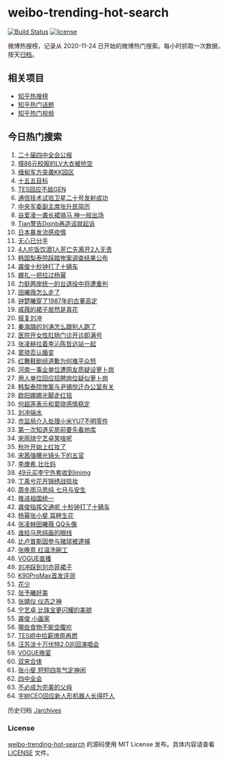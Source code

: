 # weibo-trending-hot-search

[![Build Status](https://github.com/justjavac/weibo-trending-hot-search/workflows/ci/badge.svg?branch=master)](https://github.com/justjavac/weibo-trending-hot-search/actions)
[![license](https://img.shields.io/github/license/justjavac/weibo-trending-hot-search)](https://github.com/justjavac/weibo-trending-hot-search/blob/master/LICENSE)

微博热搜榜，记录从 2020-11-24 日开始的微博热门搜索。每小时抓取一次数据，按天[归档](./archives)。

## 相关项目

- [知乎热搜榜](https://github.com/justjavac/zhihu-trending-top-search)
- [知乎热门话题](https://github.com/justjavac/zhihu-trending-hot-questions)
- [知乎热门视频](https://github.com/justjavac/zhihu-trending-hot-video)

## 今日热门搜索

<!-- BEGIN -->
<!-- 最后更新时间 Fri Oct 24 2025 04:17:38 GMT+0800 (China Standard Time) -->

1. [二十届四中全会公报](https://s.weibo.com//weibo?q=%23%E4%BA%8C%E5%8D%81%E5%B1%8A%E5%9B%9B%E4%B8%AD%E5%85%A8%E4%BC%9A%E5%85%AC%E6%8A%A5%23&t=31&band_rank=10&Refer=top)
1. [撞86元校服的LV大衣被抢空](https://s.weibo.com//weibo?q=%23%E6%92%9E86%E5%85%83%E6%A0%A1%E6%9C%8D%E7%9A%84LV%E5%A4%A7%E8%A1%A3%E8%A2%AB%E6%8A%A2%E7%A9%BA%23&t=31&band_rank=1&Refer=top)
1. [缅甸军方突袭KK园区](https://s.weibo.com//weibo?q=%23%E7%BC%85%E7%94%B8%E5%86%9B%E6%96%B9%E7%AA%81%E8%A2%ADKK%E5%9B%AD%E5%8C%BA%23&t=31&band_rank=2&Refer=top)
1. [十五五目标](https://s.weibo.com//weibo?q=%23%E5%8D%81%E4%BA%94%E4%BA%94%E7%9B%AE%E6%A0%87%23&t=31&band_rank=3&Refer=top)
1. [TES回应不敌GEN](https://s.weibo.com//weibo?q=%23TES%E5%9B%9E%E5%BA%94%E4%B8%8D%E6%95%8CGEN%23&t=31&band_rank=5&Refer=top)
1. [通信技术试验卫星二十号发射成功](https://s.weibo.com//weibo?q=%23%E9%80%9A%E4%BF%A1%E6%8A%80%E6%9C%AF%E8%AF%95%E9%AA%8C%E5%8D%AB%E6%98%9F%E4%BA%8C%E5%8D%81%E5%8F%B7%E5%8F%91%E5%B0%84%E6%88%90%E5%8A%9F%23&t=31&band_rank=9&Refer=top)
1. [中央军委副主席张升民简历](https://s.weibo.com//weibo?q=%23%E4%B8%AD%E5%A4%AE%E5%86%9B%E5%A7%94%E5%89%AF%E4%B8%BB%E5%B8%AD%E5%BC%A0%E5%8D%87%E6%B0%91%E7%AE%80%E5%8E%86%23&t=31&band_rank=6&Refer=top)
1. [谷爱凌一袭长裙骑马 神一般出场](https://s.weibo.com//weibo?q=%E8%B0%B7%E7%88%B1%E5%87%8C%E4%B8%80%E8%A2%AD%E9%95%BF%E8%A3%99%E9%AA%91%E9%A9%AC%20%E7%A5%9E%E4%B8%80%E8%88%AC%E5%87%BA%E5%9C%BA&t=31&band_rank=4&Refer=top)
1. [Tian警告Doinb再造谣就起诉](https://s.weibo.com//weibo?q=%23Tian%E8%AD%A6%E5%91%8ADoinb%E5%86%8D%E9%80%A0%E8%B0%A3%E5%B0%B1%E8%B5%B7%E8%AF%89%23&t=31&band_rank=8&Refer=top)
1. [日本暴发流感疫情](https://s.weibo.com//weibo?q=%23%E6%97%A5%E6%9C%AC%E6%9A%B4%E5%8F%91%E6%B5%81%E6%84%9F%E7%96%AB%E6%83%85%23&t=31&band_rank=9&Refer=top)
1. [无心已分手](https://s.weibo.com//weibo?q=%E6%97%A0%E5%BF%83%E5%B7%B2%E5%88%86%E6%89%8B&t=31&band_rank=5&Refer=top)
1. [4人吃饭饮酒1人死亡先离开2人无责](https://s.weibo.com//weibo?q=%234%E4%BA%BA%E5%90%83%E9%A5%AD%E9%A5%AE%E9%85%921%E4%BA%BA%E6%AD%BB%E4%BA%A1%E5%85%88%E7%A6%BB%E5%BC%802%E4%BA%BA%E6%97%A0%E8%B4%A3%23&t=31&band_rank=23&Refer=top)
1. [韩国梨泰院踩踏惨案调查结果公布](https://s.weibo.com//weibo?q=%23%E9%9F%A9%E5%9B%BD%E6%A2%A8%E6%B3%B0%E9%99%A2%E8%B8%A9%E8%B8%8F%E6%83%A8%E6%A1%88%E8%B0%83%E6%9F%A5%E7%BB%93%E6%9E%9C%E5%85%AC%E5%B8%83%23&t=31&band_rank=17&Refer=top)
1. [龚俊十秒钟打了十辆车](https://s.weibo.com//weibo?q=%E9%BE%9A%E4%BF%8A%E5%8D%81%E7%A7%92%E9%92%9F%E6%89%93%E4%BA%86%E5%8D%81%E8%BE%86%E8%BD%A6&t=31&band_rank=45&Refer=top)
1. [娜扎一把拉过杨幂](https://s.weibo.com//weibo?q=%23%E5%A8%9C%E6%89%8E%E4%B8%80%E6%8A%8A%E6%8B%89%E8%BF%87%E6%9D%A8%E5%B9%82%23&t=31&band_rank=12&Refer=top)
1. [力挺两岸统一的台退役中将遭重判](https://s.weibo.com//weibo?q=%23%E5%8A%9B%E6%8C%BA%E4%B8%A4%E5%B2%B8%E7%BB%9F%E4%B8%80%E7%9A%84%E5%8F%B0%E9%80%80%E5%BD%B9%E4%B8%AD%E5%B0%86%E9%81%AD%E9%87%8D%E5%88%A4%23&t=31&band_rank=31&Refer=top)
1. [田曦薇怎么走了](https://s.weibo.com//weibo?q=%E7%94%B0%E6%9B%A6%E8%96%87%E6%80%8E%E4%B9%88%E8%B5%B0%E4%BA%86&t=31&band_rank=11&Refer=top)
1. [钟楚曦穿了1987年的古董高定](https://s.weibo.com//weibo?q=%23%E9%92%9F%E6%A5%9A%E6%9B%A6%E7%A9%BF%E4%BA%861987%E5%B9%B4%E7%9A%84%E5%8F%A4%E8%91%A3%E9%AB%98%E5%AE%9A%23&t=31&band_rank=30&Refer=top)
1. [戚薇的裙子居然是真花](https://s.weibo.com//weibo?q=%E6%88%9A%E8%96%87%E7%9A%84%E8%A3%99%E5%AD%90%E5%B1%85%E7%84%B6%E6%98%AF%E7%9C%9F%E8%8A%B1&t=31&band_rank=16&Refer=top)
1. [报复刘冲](https://s.weibo.com//weibo?q=%23%E6%8A%A5%E5%A4%8D%E5%88%98%E5%86%B2%23&t=31&band_rank=18&Refer=top)
1. [秦海璐的刘涛怎么跟别人跑了](https://s.weibo.com//weibo?q=%E7%A7%A6%E6%B5%B7%E7%92%90%E7%9A%84%E5%88%98%E6%B6%9B%E6%80%8E%E4%B9%88%E8%B7%9F%E5%88%AB%E4%BA%BA%E8%B7%91%E4%BA%86&t=31&band_rank=35&Refer=top)
1. [医院开女性肛肠门诊开诊即满号](https://s.weibo.com//weibo?q=%23%E5%8C%BB%E9%99%A2%E5%BC%80%E5%A5%B3%E6%80%A7%E8%82%9B%E8%82%A0%E9%97%A8%E8%AF%8A%E5%BC%80%E8%AF%8A%E5%8D%B3%E6%BB%A1%E5%8F%B7%23&t=31&band_rank=21&Refer=top)
1. [张凌赫拉着李沁陈哲远站一起](https://s.weibo.com//weibo?q=%E5%BC%A0%E5%87%8C%E8%B5%AB%E6%8B%89%E7%9D%80%E6%9D%8E%E6%B2%81%E9%99%88%E5%93%B2%E8%BF%9C%E7%AB%99%E4%B8%80%E8%B5%B7&t=31&band_rank=15&Refer=top)
1. [窦骁否认婚变](https://s.weibo.com//weibo?q=%23%E7%AA%A6%E9%AA%81%E5%90%A6%E8%AE%A4%E5%A9%9A%E5%8F%98%23&t=31&band_rank=32&Refer=top)
1. [红舞鞋剧组道歉为何难平众怒](https://s.weibo.com//weibo?q=%23%E7%BA%A2%E8%88%9E%E9%9E%8B%E5%89%A7%E7%BB%84%E9%81%93%E6%AD%89%E4%B8%BA%E4%BD%95%E9%9A%BE%E5%B9%B3%E4%BC%97%E6%80%92%23&t=31&band_rank=25&Refer=top)
1. [河南一事业单位遭网友质疑设萝卜岗](https://s.weibo.com//weibo?q=%23%E6%B2%B3%E5%8D%97%E4%B8%80%E4%BA%8B%E4%B8%9A%E5%8D%95%E4%BD%8D%E9%81%AD%E7%BD%91%E5%8F%8B%E8%B4%A8%E7%96%91%E8%AE%BE%E8%90%9D%E5%8D%9C%E5%B2%97%23&t=31&band_rank=14&Refer=top)
1. [用人单位回应招聘岗位疑似萝卜岗](https://s.weibo.com//weibo?q=%23%E7%94%A8%E4%BA%BA%E5%8D%95%E4%BD%8D%E5%9B%9E%E5%BA%94%E6%8B%9B%E8%81%98%E5%B2%97%E4%BD%8D%E7%96%91%E4%BC%BC%E8%90%9D%E5%8D%9C%E5%B2%97%23&t=31&band_rank=41&Refer=top)
1. [韩梨泰院惨案与尹锡悦迁办公室有关](https://s.weibo.com//weibo?q=%23%E9%9F%A9%E6%A2%A8%E6%B3%B0%E9%99%A2%E6%83%A8%E6%A1%88%E4%B8%8E%E5%B0%B9%E9%94%A1%E6%82%A6%E8%BF%81%E5%8A%9E%E5%85%AC%E5%AE%A4%E6%9C%89%E5%85%B3%23&t=31&band_rank=45&Refer=top)
1. [欧阳娜娜光脚走红毯](https://s.weibo.com//weibo?q=%23%E6%AC%A7%E9%98%B3%E5%A8%9C%E5%A8%9C%E5%85%89%E8%84%9A%E8%B5%B0%E7%BA%A2%E6%AF%AF%23&t=31&band_rank=19&Refer=top)
1. [何超莲表示和窦骁感情稳定](https://s.weibo.com//weibo?q=%23%E4%BD%95%E8%B6%85%E8%8E%B2%E8%A1%A8%E7%A4%BA%E5%92%8C%E7%AA%A6%E9%AA%81%E6%84%9F%E6%83%85%E7%A8%B3%E5%AE%9A%23&t=31&band_rank=22&Refer=top)
1. [刘冲端水](https://s.weibo.com//weibo?q=%23%E5%88%98%E5%86%B2%E7%AB%AF%E6%B0%B4%23&t=31&band_rank=24&Refer=top)
1. [市监局介入处理小米YU7不明零件](https://s.weibo.com//weibo?q=%23%E5%B8%82%E7%9B%91%E5%B1%80%E4%BB%8B%E5%85%A5%E5%A4%84%E7%90%86%E5%B0%8F%E7%B1%B3YU7%E4%B8%8D%E6%98%8E%E9%9B%B6%E4%BB%B6%23&t=31&band_rank=27&Refer=top)
1. [第一次知道买房前要先看地库](https://s.weibo.com//weibo?q=%23%E7%AC%AC%E4%B8%80%E6%AC%A1%E7%9F%A5%E9%81%93%E4%B9%B0%E6%88%BF%E5%89%8D%E8%A6%81%E5%85%88%E7%9C%8B%E5%9C%B0%E5%BA%93%23&t=31&band_rank=26&Refer=top)
1. [宋雨琦宁艺卓笑啥呢](https://s.weibo.com//weibo?q=%E5%AE%8B%E9%9B%A8%E7%90%A6%E5%AE%81%E8%89%BA%E5%8D%93%E7%AC%91%E5%95%A5%E5%91%A2&t=31&band_rank=28&Refer=top)
1. [秋叶开始上红妆了](https://s.weibo.com//weibo?q=%23%E7%A7%8B%E5%8F%B6%E5%BC%80%E5%A7%8B%E4%B8%8A%E7%BA%A2%E5%A6%86%E4%BA%86%23&t=31&band_rank=49&Refer=top)
1. [宋茜强曝光镜头下的五官](https://s.weibo.com//weibo?q=%E5%AE%8B%E8%8C%9C%E5%BC%BA%E6%9B%9D%E5%85%89%E9%95%9C%E5%A4%B4%E4%B8%8B%E7%9A%84%E4%BA%94%E5%AE%98&t=31&band_rank=25&Refer=top)
1. [李庚希 壮壮妈](https://s.weibo.com//weibo?q=%E6%9D%8E%E5%BA%9A%E5%B8%8C%20%E5%A3%AE%E5%A3%AE%E5%A6%88&t=31&band_rank=44&Refer=top)
1. [49元买李宁外套收到linimg](https://s.weibo.com//weibo?q=%2349%E5%85%83%E4%B9%B0%E6%9D%8E%E5%AE%81%E5%A4%96%E5%A5%97%E6%94%B6%E5%88%B0linimg%23&t=31&band_rank=42&Refer=top)
1. [丁禹兮花开锦绣战损妆](https://s.weibo.com//weibo?q=%23%E4%B8%81%E7%A6%B9%E5%85%AE%E8%8A%B1%E5%BC%80%E9%94%A6%E7%BB%A3%E6%88%98%E6%8D%9F%E5%A6%86%23&t=31&band_rank=49&Refer=top)
1. [周冬雨马思纯 七月与安生](https://s.weibo.com//weibo?q=%E5%91%A8%E5%86%AC%E9%9B%A8%E9%A9%AC%E6%80%9D%E7%BA%AF%20%E4%B8%83%E6%9C%88%E4%B8%8E%E5%AE%89%E7%94%9F&t=31&band_rank=47&Refer=top)
1. [推进祖国统一](https://s.weibo.com//weibo?q=%23%E6%8E%A8%E8%BF%9B%E7%A5%96%E5%9B%BD%E7%BB%9F%E4%B8%80%23&t=31&band_rank=48&Refer=top)
1. [龚俊指挥交通呢 十秒钟打了十辆车](https://s.weibo.com//weibo?q=%E9%BE%9A%E4%BF%8A%E6%8C%87%E6%8C%A5%E4%BA%A4%E9%80%9A%E5%91%A2%20%E5%8D%81%E7%A7%92%E9%92%9F%E6%89%93%E4%BA%86%E5%8D%81%E8%BE%86%E8%BD%A6&t=31&band_rank=22&Refer=top)
1. [杨幂张小斐 耳畔生花](https://s.weibo.com//weibo?q=%E6%9D%A8%E5%B9%82%E5%BC%A0%E5%B0%8F%E6%96%90%20%E8%80%B3%E7%95%94%E7%94%9F%E8%8A%B1&t=31&band_rank=46&Refer=top)
1. [张凌赫田曦薇 QQ头像](https://s.weibo.com//weibo?q=%E5%BC%A0%E5%87%8C%E8%B5%AB%E7%94%B0%E6%9B%A6%E8%96%87%20QQ%E5%A4%B4%E5%83%8F&t=31&band_rank=20&Refer=top)
1. [谁给马思纯画的眼线](https://s.weibo.com//weibo?q=%23%E8%B0%81%E7%BB%99%E9%A9%AC%E6%80%9D%E7%BA%AF%E7%94%BB%E7%9A%84%E7%9C%BC%E7%BA%BF%23&t=31&band_rank=44&Refer=top)
1. [比卢普斯因参与赌球被逮捕](https://s.weibo.com//weibo?q=%23%E6%AF%94%E5%8D%A2%E6%99%AE%E6%96%AF%E5%9B%A0%E5%8F%82%E4%B8%8E%E8%B5%8C%E7%90%83%E8%A2%AB%E9%80%AE%E6%8D%95%23&t=31&band_rank=49&Refer=top)
1. [张晚意 红温洗碗工](https://s.weibo.com//weibo?q=%E5%BC%A0%E6%99%9A%E6%84%8F%20%E7%BA%A2%E6%B8%A9%E6%B4%97%E7%A2%97%E5%B7%A5&t=31&band_rank=34&Refer=top)
1. [VOGUE直播](https://s.weibo.com//weibo?q=VOGUE%E7%9B%B4%E6%92%AD&t=31&band_rank=37&Refer=top)
1. [刘冲踩到刘亦菲裙子](https://s.weibo.com//weibo?q=%23%E5%88%98%E5%86%B2%E8%B8%A9%E5%88%B0%E5%88%98%E4%BA%A6%E8%8F%B2%E8%A3%99%E5%AD%90%23&t=31&band_rank=39&Refer=top)
1. [K90ProMax首发评测](https://s.weibo.com//weibo?q=%23K90ProMax%E9%A6%96%E5%8F%91%E8%AF%84%E6%B5%8B%23&t=31&band_rank=44&Refer=top)
1. [花少](https://s.weibo.com//weibo?q=%E8%8A%B1%E5%B0%91&t=31&band_rank=7&Refer=top)
1. [张予曦好美](https://s.weibo.com//weibo?q=%E5%BC%A0%E4%BA%88%E6%9B%A6%E5%A5%BD%E7%BE%8E&t=31&band_rank=39&Refer=top)
1. [张婧仪 仪态之神](https://s.weibo.com//weibo?q=%E5%BC%A0%E5%A9%A7%E4%BB%AA%20%E4%BB%AA%E6%80%81%E4%B9%8B%E7%A5%9E&t=31&band_rank=28&Refer=top)
1. [宁艺卓 比珠宝更闪耀的美貌](https://s.weibo.com//weibo?q=%E5%AE%81%E8%89%BA%E5%8D%93%20%E6%AF%94%E7%8F%A0%E5%AE%9D%E6%9B%B4%E9%97%AA%E8%80%80%E7%9A%84%E7%BE%8E%E8%B2%8C&t=31&band_rank=36&Refer=top)
1. [龚俊 小画家](https://s.weibo.com//weibo?q=%E9%BE%9A%E4%BF%8A%20%E5%B0%8F%E7%94%BB%E5%AE%B6&t=31&band_rank=33&Refer=top)
1. [哪些食物不能空腹吃](https://s.weibo.com//weibo?q=%E5%93%AA%E4%BA%9B%E9%A3%9F%E7%89%A9%E4%B8%8D%E8%83%BD%E7%A9%BA%E8%85%B9%E5%90%83&t=31&band_rank=47&Refer=top)
1. [TES烬中拾薪燎原再燃](https://s.weibo.com//weibo?q=%23TES%E7%83%AC%E4%B8%AD%E6%8B%BE%E8%96%AA%E7%87%8E%E5%8E%9F%E5%86%8D%E7%87%83%23&t=31&band_rank=48&Refer=top)
1. [汪苏泷十万伏特2.0巡回演唱会](https://s.weibo.com//weibo?q=%E6%B1%AA%E8%8B%8F%E6%B3%B7%E5%8D%81%E4%B8%87%E4%BC%8F%E7%89%B92.0%E5%B7%A1%E5%9B%9E%E6%BC%94%E5%94%B1%E4%BC%9A&t=31&band_rank=50&Refer=top)
1. [VOGUE晚宴](https://s.weibo.com//weibo?q=VOGUE%E6%99%9A%E5%AE%B4&t=31&band_rank=13&Refer=top)
1. [双宋合体](https://s.weibo.com//weibo?q=%E5%8F%8C%E5%AE%8B%E5%90%88%E4%BD%93&t=31&band_rank=29&Refer=top)
1. [张小斐 短短四年气定神闲](https://s.weibo.com//weibo?q=%E5%BC%A0%E5%B0%8F%E6%96%90%20%E7%9F%AD%E7%9F%AD%E5%9B%9B%E5%B9%B4%E6%B0%94%E5%AE%9A%E7%A5%9E%E9%97%B2&t=31&band_rank=38&Refer=top)
1. [四中全会](https://s.weibo.com//weibo?q=%23%E5%9B%9B%E4%B8%AD%E5%85%A8%E4%BC%9A%23&t=31&band_rank=40&Refer=top)
1. [不必成为完美的父母](https://s.weibo.com//weibo?q=%23%E4%B8%8D%E5%BF%85%E6%88%90%E4%B8%BA%E5%AE%8C%E7%BE%8E%E7%9A%84%E7%88%B6%E6%AF%8D%23&t=31&band_rank=43&Refer=top)
1. [宇树CEO回应新人形机器人长得吓人](https://s.weibo.com//weibo?q=%23%E5%AE%87%E6%A0%91CEO%E5%9B%9E%E5%BA%94%E6%96%B0%E4%BA%BA%E5%BD%A2%E6%9C%BA%E5%99%A8%E4%BA%BA%E9%95%BF%E5%BE%97%E5%90%93%E4%BA%BA%23&t=31&band_rank=50&Refer=top)

<!-- END -->

历史归档 [./archives](./archives)

### License

[weibo-trending-hot-search](https://github.com/justjavac/weibo-trending-hot-search) 的源码使用 MIT License
发布。具体内容请查看 [LICENSE](./LICENSE) 文件。
